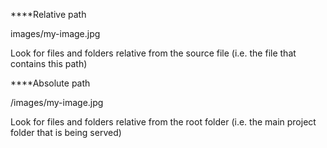 ****Relative path

images/my-image.jpg

Look for files and folders relative from the source file (i.e. the file that contains this path)

****Absolute path

/images/my-image.jpg

Look for files and folders relative from the root folder (i.e. the main project folder that is being served)